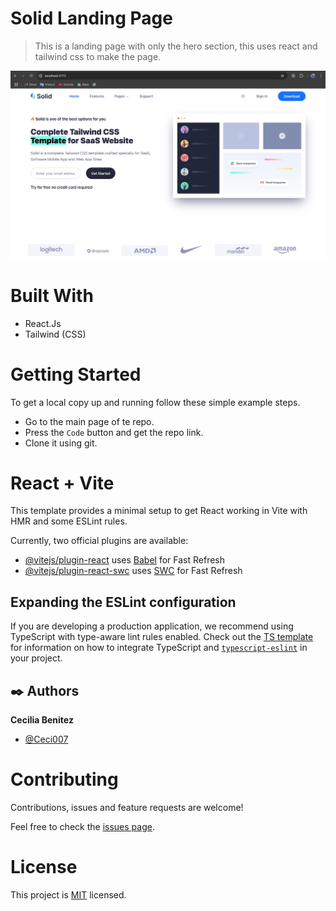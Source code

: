 # Solid Landing Page

> This is a landing page with only the hero section, this uses react and tailwind css to make the page.

![app screenshot](./app_screenshot.png)

# Built With

- React.Js
- Tailwind (CSS)


# Getting Started

To get a local copy up and running follow these simple example steps.

- Go to the main page of te repo.
- Press the ```Code``` button and get the repo link.
- Clone it using git.


# React + Vite

This template provides a minimal setup to get React working in Vite with HMR and some ESLint rules.

Currently, two official plugins are available:

- [@vitejs/plugin-react](https://github.com/vitejs/vite-plugin-react/blob/main/packages/plugin-react) uses [Babel](https://babeljs.io/) for Fast Refresh
- [@vitejs/plugin-react-swc](https://github.com/vitejs/vite-plugin-react/blob/main/packages/plugin-react-swc) uses [SWC](https://swc.rs/) for Fast Refresh

## Expanding the ESLint configuration

If you are developing a production application, we recommend using TypeScript with type-aware lint rules enabled. Check out the [TS template](https://github.com/vitejs/vite/tree/main/packages/create-vite/template-react-ts) for information on how to integrate TypeScript and [`typescript-eslint`](https://typescript-eslint.io) in your project.

## ✒️ Authors

**Cecilia Benitez**

- [@Ceci007](https://github.com/Ceci007)


# Contributing

Contributions, issues and feature requests are welcome!

Feel free to check the [issues page](https://github.com/Ceci007/solid-landing-page/issues).

# License

This project is [MIT](lic.url) licensed.
